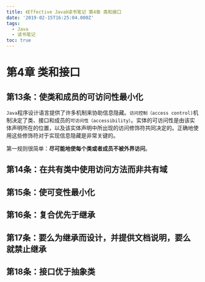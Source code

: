 ```yaml
---
title: 《Effective Java》读书笔记 第4章 类和接口
date: '2019-02-15T16:25:04.000Z'
tags:
  - Java
  - 读书笔记
toc: true
---
```


# 第4章 类和接口

## 第13条：使类和成员的可访问性最小化

`Java`程序设计语言提供了许多机制来协助信息隐藏。`访问控制（access control)`机制决定了类、接口和成员的`可访问性（accessibility）`。实体的可访问性是由该实体声明所在的位置，以及该实体声明中所出现的访问修饰符共同决定的。正确地使用这些修饰符对于实现信息隐藏是非常关键的。

第一规则很简单：**尽可能地使每个类或者成员不被外界访问**。

## 第14条：在共有类中使用访问方法而非共有域

## 第15条：使可变性最小化

## 第16条：复合优先于继承

## 第17条：要么为继承而设计，并提供文档说明，要么就禁止继承

## 第18条：接口优于抽象类

